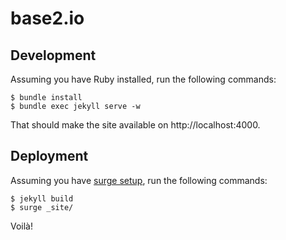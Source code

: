 base2.io
====================

## Development

Assuming you have Ruby installed, run the following commands:

```
$ bundle install
$ bundle exec jekyll serve -w
```

That should make the site available on http://localhost:4000.

## Deployment

Assuming you have [surge setup](https://surge.sh/), run the following commands:

```
$ jekyll build
$ surge _site/
```

Voilà!
